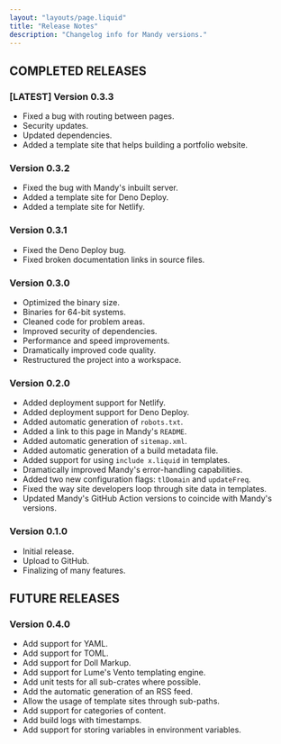 ```yaml
---
layout: "layouts/page.liquid"
title: "Release Notes"
description: "Changelog info for Mandy versions."
---
```


## COMPLETED RELEASES

### [LATEST] Version 0.3.3

- Fixed a bug with routing between pages.
- Security updates.
- Updated dependencies.
- Added a template site that helps building a portfolio website.

### Version 0.3.2

- Fixed the bug with Mandy's inbuilt server.
- Added a template site for Deno Deploy.
- Added a template site for Netlify.

### Version 0.3.1

- Fixed the Deno Deploy bug.
- Fixed broken documentation links in source files.

### Version 0.3.0

- Optimized the binary size.
- Binaries for 64-bit systems.
- Cleaned code for problem areas.
- Improved security of dependencies.
- Performance and speed improvements.
- Dramatically improved code quality.
- Restructured the project into a workspace.

### Version 0.2.0

- Added deployment support for Netlify.
- Added deployment support for Deno Deploy.
- Added automatic generation of `robots.txt`.
- Added a link to this page in Mandy's `README`.
- Added automatic generation of `sitemap.xml`.
- Added automatic generation of a build metadata file.
- Added support for using `include x.liquid` in templates.
- Dramatically improved Mandy's error-handling capabilities.
- Added two new configuration flags: `tlDomain` and `updateFreq`.
- Fixed the way site developers loop through site data in templates.
- Updated Mandy's GitHub Action versions to coincide with Mandy's versions.

### Version 0.1.0

- Initial release.
- Upload to GitHub.
- Finalizing of many features.

## FUTURE RELEASES

### Version 0.4.0


- Add support for YAML.
- Add support for TOML.
- Add support for Doll Markup.
- Add support for Lume's Vento templating engine.
- Add unit tests for all sub-crates where possible.
- Add the automatic generation of an RSS feed.
- Allow the usage of template sites through sub-paths.
- Add support for categories of content.
- Add build logs with timestamps.
- Add support for storing variables in environment variables.
